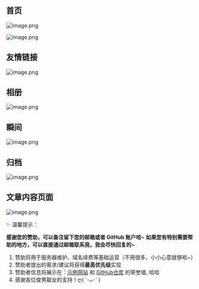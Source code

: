 ## 首页
![image.png](/images/0b35996da01d3087e6c08bf2bbce0c65.webp)


![image.png](/images/03803e1ef9f8d3b02d4cb11473191817.webp)

## 友情链接

![image.png](/images/596480f96e79c89df8762fca229f89ef.webp)

## 相册
![image.png](/images/0cd5f3a64a795373519fcba8ff753090.webp)

## 瞬间
![image.png](/images/fd7a6ef4f3b995859540dd92f0062c39.webp)

## 归档
![image.png](/images/aca89089f1201e86e25fe0a78592c060.webp)

## 文章内容页面
![image.png](/images/78c8b104e069eb3115f09a4b39b23237.webp)





✨ 温馨提示：

<p><strong>  感谢您的赞助，可以备注留下您的邮箱或者 GitHub 账户哈~ 如果您有特别需要帮助的地方，可以直接通过邮箱联系我，我会尽快回复的~</strong></p>

1. 赞助将用于服务器维护、域名续费等基础运营（不用很多，小小心意就够啦~）
2. 赞助者提出的需求/建议将获得**最高优先级**实现
3. 赞助者信息将展示在：[示例网站](https://halo.ideaflow.top/) 和 [GitHub仓库](https://github.com/Idea-flow/theme-Ideaflow) 的荣誉墙, 哈哈
4. 感谢各位俊男靓女的支持！ღ( ´･ᴗ･` ) 
